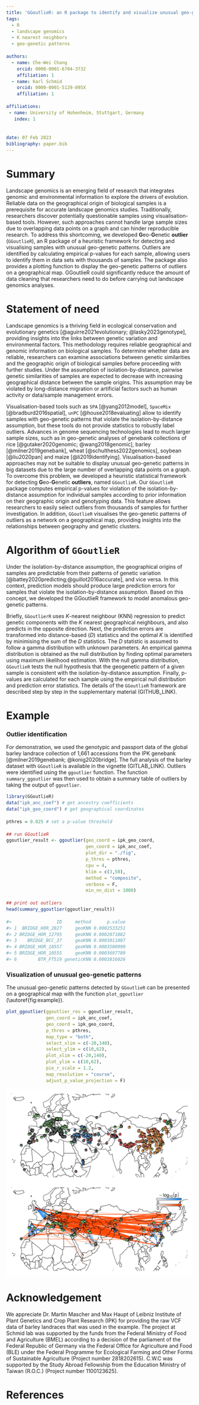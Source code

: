 ```yaml
---
title: 'GGoutlieR: an R package to identify and visualize unusual geo-genetic patterns of biological samples'
tags:
  - R
  - landscape genomics
  - K nearest neighbors
  - geo-genetic patterns

authors:
  - name: Che-Wei Chang
    orcid: 0000-0001-6704-3732
    affiliation: 1
  - name: Karl Schmid
    orcid: 0000-0001-5129-895X
    affiliation: 1

affiliations:
 - name: University of Hohenheim, Stuttgart, Germany
   index: 1
 

date: 07 Feb 2023
bibliography: paper.bib
---
```


# Summary

Landscape genomics is an emerging field of research that integrates genomic and environmental information to explore the drivers of evolution.
Reliable data on the geographical origin of biological samples is a prerequisite for accurate landscape genomics studies.
Traditionally, researchers discover potentially questionable samples using visualisation-based tools.
However, such approaches cannot handle large sample sizes due to overlapping data points on a graph and can hinder reproducible research.
To address this shortcoming, we developed **G**eo-**G**enetic **outlier** (`GGoutlieR`), an R package of a heuristic framework for detecting and visualising samples with unusual geo-genetic patterns.
Outliers are identified by calculating empirical p-values for each sample, allowing users to  identify them in data sets with thousands of samples.
The package also provides a plotting function to display the geo-genetic patterns of outliers on a geographical map.
GGoutlieR could significantly reduce the amount of data cleaning that researchers need to do before carrying out landscape genomics analyses.

# Statement of need

Landscape genomics is a thriving field in ecological conservation and evolutionary genetics [@aguirre2021evolutionary; @lasky2023genotype], providing insights into the links between genetic variation and environmental factors.
This methodology requires reliable geographical and genomic information on biological samples.
To determine whether data are reliable, researchers can examine associations between genetic similarities and the geographic origin of biological samples before proceeding with further studies.
Under the assumption of isolation-by-distance, pairwise genetic similarities of samples are expected to decrease with increasing geographical distance between the sample origins.
This assumption may be violated by long-distance migration or artificial factors such as human activity or data/sample management errors.

Visualisation-based tools such as `SPA` [@yang2012model], `SpaceMix` [@bradburd2016spatial], `unPC` [@house2018evaluating] allow to identify samples with geo-genetic patterns that violate the isolation-by-distance assumption, but these tools do not provide statistics to robustly label outliers.
Advances in genome sequencing technologies lead to much larger sample sizes, such as in geo-genetic analyses of genebank collections of rice [@gutaker2020genomic; @wang2018genomic], barley [@milner2019genebank], wheat [@schulthess2022genomics], soybean [@liu2020pan] and maize [@li2019identifying].
Visualisation-based approaches may not be suitable to display unusual geo-genetic patterns in big datasets due to the large number of overlapping data points on a graph.
To overcome this problem, we developed a heuristic statistical framework for detecting **G**eo-**G**enetic **outliers**, named `GGoutlieR`.
Our `GGoutlieR` package computes empirical p-values for violation of the isolation-by-distance assumption for individual samples according to prior information on their geographic origin and genotyping data.
This feature allows researchers to easily select outliers from thousands of samples for further investigation.
In addition, `GGoutlieR` visualises the geo-genetic patterns of outliers as a network on a geographical map, providing insights into the relationships between geography and genetic clusters.

# Algorithm of `GGoutlieR`

Under the isolation-by-distance assumption, the geographical origins of samples are predictable from their patterns of genetic variation [@battey2020predicting;@guillot2016accurate], and vice versa.
In this context, prediction models should produce large prediction errors for samples that violate the isolation-by-distance assumption.
Based on this concept, we developed the GGoutlieR framework to model anomalous geo-genetic patterns.

Briefly, `GGoutlierR` uses *K*-nearest neighbour (KNN) regression to predict genetic components with the *K* nearest geographical neighbours, and also predicts in the opposite direction.
Next, the prediction errors are transformed into distance-based (*D*) statistics and the optimal *K* is identified by minimising the sum of the *D* statistics.
The *D* statistic is assumed to follow a gamma distribution with unknown parameters.
An empirical gamma distribution is obtained as the null distribution by finding optimal parameters using maximum likelihood estimation.
With the null gamma distribution, `GGoutlieR` tests the null hypothesis that the geogenetic pattern of a given sample is consistent with the isolation-by-distance assumption.
Finally, p-values are calculated for each sample using the empirical null distribution and prediction error statistics.
The details of the `GGoutlieR` framework are described step by step in the supplementary material (GITHUB_LINK).


# Example

### Outlier identification

For demonstration, we used the genotypic and passport data of the global barley landrace collection of 1,661 accessions from the IPK genebank [@milner2019genebank; @konig2020bridge].
The full analysis of the barley dataset with `GGoutlieR` is available in the vignette (GITLAB_LINK).
Outliers were identified using the `ggoutlier` function.
The function `summary_ggoutlier` was then used to obtain a summary table of outliers by taking the output of `ggoutlier`.

```R
library(GGoutlieR)
data("ipk_anc_coef") # get ancestry coefficients
data("ipk_geo_coord") # get geographical coordinates

pthres = 0.025 # set a p-value threshold

## run GGoutlieR
ggoutlier_result <- ggoutlier(geo_coord = ipk_geo_coord,
                              gen_coord = ipk_anc_coef,
                              plot_dir = "./fig", 
                              p_thres = pthres, 
                              cpu = 4, 
                              klim = c(3,50), 
                              method = "composite",
                              verbose = F,
                              min_nn_dist = 1000)

## print out outliers
head(summary_ggoutlier(ggoutlier_result))

#>                 ID     method      p.value
#> 1  BRIDGE_HOR_2827     geoKNN 0.0002533251
#> 2 BRIDGE_HOR_12795     geoKNN 0.0002871882
#> 3    BRIDGE_BCC_37     geoKNN 0.0003011807
#> 4 BRIDGE_HOR_10557     geoKNN 0.0003500990
#> 5 BRIDGE_HOR_10555     geoKNN 0.0003697789
#> 6        BTR_FT519 geneticKNN 0.0003816026
```

### Visualization of unusual geo-genetic patterns

The unusual geo-genetic patterns detected by `GGoutlieR` can be presented on a geographical map with the function `plot_ggoutlier` (\autoref{fig:example}).


```R
plot_ggoutlier(ggoutlier_res = ggoutlier_result,
               gen_coord = ipk_anc_coef,
               geo_coord = ipk_geo_coord,
               p_thres = pthres,
               map_type = "both",
               select_xlim = c(-20,140), 
               select_ylim = c(10,62),
               plot_xlim = c(-20,140),
               plot_ylim = c(10,62),
               pie_r_scale = 1.2,
               map_resolution = "course",
               adjust_p_value_projection = F)
```

![Visualization example of GGoutlieR with IPK barley landrace data. The red lines show the individual pairs with unusual genetic similarities across long geographical distances. The blue lines indicate the unusual genetic differences between geographical neighbors. Pie charts present the ancestry coefficients of outliers identified by GGoutlieR. \label{fig:example}](../fig/IPK_ggoutlier_for_paper.jpg)

# Acknowledgement

We appreciate Dr. Martin Mascher and Max Haupt of Leibniz Institute of Plant Genetics and Crop Plant Research (IPK) for providing the raw VCF data of barley landraces that was used in the example.
The project at Schmid lab was supported by the funds from the Federal Ministry of Food and Agriculture (BMEL) according to a decision of the parliament of the Federal Republic of Germany via the Federal Office for Agriculture and Food (BLE) under the Federal Programme for Ecological Farming and Other Forms of Sustainable Agriculture (Project number 2818202615). 
C.W.C was supported by the Study Abroad Fellowship from the Education Ministry of Taiwan (R.O.C.) (Project number 1100123625).


# References
